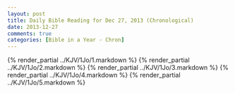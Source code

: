 ```yaml
---
layout: post
title: Daily Bible Reading for Dec 27, 2013 (Chronological)
date: 2013-12-27
comments: true
categories: [Bible in a Year - Chron]
---
```

{% render_partial ../KJV/1Jo/1.markdown %}
{% render_partial ../KJV/1Jo/2.markdown %}
{% render_partial ../KJV/1Jo/3.markdown %}
{% render_partial ../KJV/1Jo/4.markdown %}
{% render_partial ../KJV/1Jo/5.markdown %}
